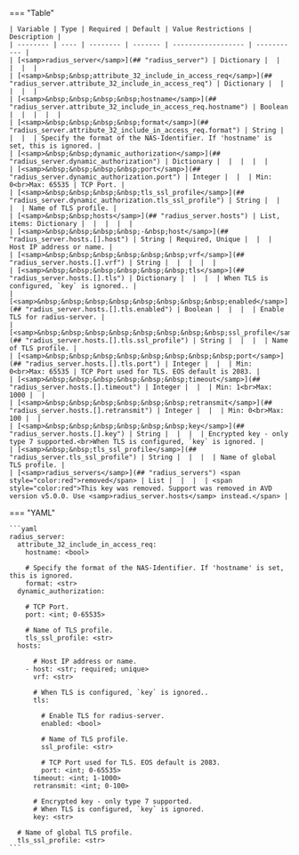 <!--
  ~ Copyright (c) 2024 Arista Networks, Inc.
  ~ Use of this source code is governed by the Apache License 2.0
  ~ that can be found in the LICENSE file.
  -->
=== "Table"

    | Variable | Type | Required | Default | Value Restrictions | Description |
    | -------- | ---- | -------- | ------- | ------------------ | ----------- |
    | [<samp>radius_server</samp>](## "radius_server") | Dictionary |  |  |  |  |
    | [<samp>&nbsp;&nbsp;attribute_32_include_in_access_req</samp>](## "radius_server.attribute_32_include_in_access_req") | Dictionary |  |  |  |  |
    | [<samp>&nbsp;&nbsp;&nbsp;&nbsp;hostname</samp>](## "radius_server.attribute_32_include_in_access_req.hostname") | Boolean |  |  |  |  |
    | [<samp>&nbsp;&nbsp;&nbsp;&nbsp;format</samp>](## "radius_server.attribute_32_include_in_access_req.format") | String |  |  |  | Specify the format of the NAS-Identifier. If 'hostname' is set, this is ignored. |
    | [<samp>&nbsp;&nbsp;dynamic_authorization</samp>](## "radius_server.dynamic_authorization") | Dictionary |  |  |  |  |
    | [<samp>&nbsp;&nbsp;&nbsp;&nbsp;port</samp>](## "radius_server.dynamic_authorization.port") | Integer |  |  | Min: 0<br>Max: 65535 | TCP Port. |
    | [<samp>&nbsp;&nbsp;&nbsp;&nbsp;tls_ssl_profile</samp>](## "radius_server.dynamic_authorization.tls_ssl_profile") | String |  |  |  | Name of TLS profile. |
    | [<samp>&nbsp;&nbsp;hosts</samp>](## "radius_server.hosts") | List, items: Dictionary |  |  |  |  |
    | [<samp>&nbsp;&nbsp;&nbsp;&nbsp;-&nbsp;host</samp>](## "radius_server.hosts.[].host") | String | Required, Unique |  |  | Host IP address or name. |
    | [<samp>&nbsp;&nbsp;&nbsp;&nbsp;&nbsp;&nbsp;vrf</samp>](## "radius_server.hosts.[].vrf") | String |  |  |  |  |
    | [<samp>&nbsp;&nbsp;&nbsp;&nbsp;&nbsp;&nbsp;tls</samp>](## "radius_server.hosts.[].tls") | Dictionary |  |  |  | When TLS is configured, `key` is ignored.. |
    | [<samp>&nbsp;&nbsp;&nbsp;&nbsp;&nbsp;&nbsp;&nbsp;&nbsp;enabled</samp>](## "radius_server.hosts.[].tls.enabled") | Boolean |  |  |  | Enable TLS for radius-server. |
    | [<samp>&nbsp;&nbsp;&nbsp;&nbsp;&nbsp;&nbsp;&nbsp;&nbsp;ssl_profile</samp>](## "radius_server.hosts.[].tls.ssl_profile") | String |  |  |  | Name of TLS profile. |
    | [<samp>&nbsp;&nbsp;&nbsp;&nbsp;&nbsp;&nbsp;&nbsp;&nbsp;port</samp>](## "radius_server.hosts.[].tls.port") | Integer |  |  | Min: 0<br>Max: 65535 | TCP Port used for TLS. EOS default is 2083. |
    | [<samp>&nbsp;&nbsp;&nbsp;&nbsp;&nbsp;&nbsp;timeout</samp>](## "radius_server.hosts.[].timeout") | Integer |  |  | Min: 1<br>Max: 1000 |  |
    | [<samp>&nbsp;&nbsp;&nbsp;&nbsp;&nbsp;&nbsp;retransmit</samp>](## "radius_server.hosts.[].retransmit") | Integer |  |  | Min: 0<br>Max: 100 |  |
    | [<samp>&nbsp;&nbsp;&nbsp;&nbsp;&nbsp;&nbsp;key</samp>](## "radius_server.hosts.[].key") | String |  |  |  | Encrypted key - only type 7 supported.<br>When TLS is configured, `key` is ignored. |
    | [<samp>&nbsp;&nbsp;tls_ssl_profile</samp>](## "radius_server.tls_ssl_profile") | String |  |  |  | Name of global TLS profile. |
    | [<samp>radius_servers</samp>](## "radius_servers") <span style="color:red">removed</span> | List |  |  |  | <span style="color:red">This key was removed. Support was removed in AVD version v5.0.0. Use <samp>radius_server.hosts</samp> instead.</span> |

=== "YAML"

    ```yaml
    radius_server:
      attribute_32_include_in_access_req:
        hostname: <bool>

        # Specify the format of the NAS-Identifier. If 'hostname' is set, this is ignored.
        format: <str>
      dynamic_authorization:

        # TCP Port.
        port: <int; 0-65535>

        # Name of TLS profile.
        tls_ssl_profile: <str>
      hosts:

          # Host IP address or name.
        - host: <str; required; unique>
          vrf: <str>

          # When TLS is configured, `key` is ignored..
          tls:

            # Enable TLS for radius-server.
            enabled: <bool>

            # Name of TLS profile.
            ssl_profile: <str>

            # TCP Port used for TLS. EOS default is 2083.
            port: <int; 0-65535>
          timeout: <int; 1-1000>
          retransmit: <int; 0-100>

          # Encrypted key - only type 7 supported.
          # When TLS is configured, `key` is ignored.
          key: <str>

      # Name of global TLS profile.
      tls_ssl_profile: <str>
    ```
